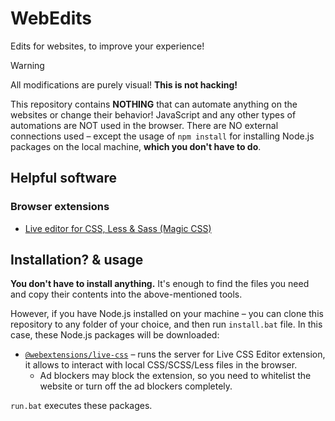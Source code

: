 # WebEdits

Edits for websites, to improve your experience!

> [!WARNING]
> All modifications are purely visual! **This is not hacking!**
>
> This repository contains **NOTHING** that can automate anything on the websites or change their behavior! JavaScript and any other types of automations are NOT used in the browser. There are NO external connections used – except the usage of `npm install` for installing Node.js packages on the local machine, **which you don't have to do**.

## Helpful software

### Browser extensions

- [Live editor for CSS, Less & Sass (Magic CSS)](https://github.com/webextensions/live-css-editor)

## Installation? & usage

**You don't have to install anything.** It's enough to find the files you need and copy their contents into the above-mentioned tools.

However, if you have Node.js installed on your machine – you can clone this repository to any folder of your choice, and then run `install.bat` file. In this case, these Node.js packages will be downloaded:

- [`@webextensions/live-css`](https://www.npmjs.com/package/@webextensions/live-css) – runs the server for Live CSS Editor extension, it allows to interact with local CSS/SCSS/Less files in the browser.
    - Ad blockers may block the extension, so you need to whitelist the website or turn off the ad blockers completely.

`run.bat` executes these packages.